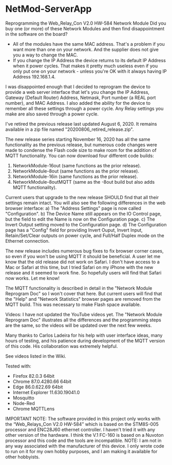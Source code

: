 # NetMod-ServerApp
Reprogramming the Web_Relay_Con V2.0 HW-584 Network Module
Did you buy one (or more) of these Network Modules and then find disappointment in the software
on the board?
-	All of the modules have the same MAC address. That's a problem if you want more than one on
    your network. And the supplier does not give you a way to change the MAC.
-	If you change the IP Address the device returns to its default IP Address when it power
    cycles. That makes it pretty much useless even if you only put one on your network - unless
	you're OK with it always having IP Address 192.168.1.4.

I was disappointed enough that I decided to reprogram the device to provide a web server
interface that let's you change the IP Address, Gateway (Default Router) Address, Netmask, Port
number (a REAL port number), and MAC Address. I also added the ability for the device to remember
all these settings through a power cycle. Any Relay settings you make are also saved through
a power cycle.

I've retired the previous release last updated August 6, 2020. It remains available in a zip file
named "20200806_retired_release.zip".

The new release series starting November 16, 2020 has all the same functionality as the previous
release, but numerous code changes were made to condense the Flash code size to make room for the
addition of MQTT functionality. You can now download four different code builds:
1) NetworkModule-16out (same functions as the prior release).
2) NetworkModule-8out (same functions as the prior release).
3) NetworkModule-16in (same functions as the prior release).
4) NetworkModule-8outMQTT (same as the -8out build but also adds MQTT functionality).

Current users that upgrade to the new release SHOULD find that all their settings remain intact.
You will also see the following differences in the web browser interface:
a) The "Address Settings" page is now called "Configuration".
b) The Device Name still appears on the IO Control page, but the field to edit the Name is now
   on the Configuration page.
c) The Invert Output setting moved to the Configuration page.
d) The Configuration page has a "Config" field for providing Invert Ouput, Invert Input,
   Retain/Set/Clear outputs on power cycle, and Full/Half Duplex mode on the Ethernet connection.

The new release includes numerous bug fixes to fix browser corner cases, so even if you won't be
using MQTT it should be beneficial. A user let me know that the old release did not work on
Safari. I don't have access to a Mac or Safari at this time, but I tried Safari on my iPhone with
the new release and it seemed to work fine. So hopefully users will find that Safari now works.
Let me know!

The MQTT functionality is described in detail in the "Network Module Reprogram Doc" so I won't
cover that here. But current users will find that the "Help" and "Network Statistics" browser
pages are removed from the MQTT build. This was necessary to make Flash space available.

Videos: I have not updated the YouTube videos yet. The "Network Module Reprogram Doc" illustrates
all the differences and the programming steps are the same, so the videos will be updated over
the next few weeks.

Many thanks to Carlos Ladeira for his help with user interface ideas, many hours of testing, and
his patience during development of the MQTT version of this code. His collaboration was extremely
helpful.

See videos listed in the Wiki.

Tested with:
- Firefox 82.0.3 64bit
- Chrome 87.0.4280.66 64bit
- Edge 86.0.622.69 64bit
- Internet Explorer 11.630.19041.0
- Mosquitto
- Node-Red
- Chrome MQTTLens

IMPORTANT NOTE: The software provided in this project only works with the “Web_Relays_Con V2.0
HW-584” which is based on the STM8S-005 processor and ENC28J60 ethernet controller. I haven't 
tried it with any other version of the hardware. I think the V.1 FC-160 is based on a Nuvoton 
processor and this code and the tools are incompatible. NOTE: I am not in any way associated 
with the manufacturer of this device. I only wrote code to run on it for my own hobby purposes, 
and I am making it available for other hobbyists.

